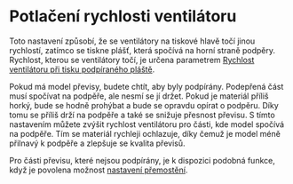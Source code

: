 Potlačení rychlosti ventilátoru
====
Toto nastavení způsobí, že se ventilátory na tiskové hlavě točí jinou rychlostí, zatímco se tiskne plášť, která spočívá na horní straně podpěry. Rychlost, kterou se ventilátory točí, je určena parametrem [Rychlost ventilátoru při tisku podpíraného pláště](support_supported_skin_fan_speed.md).

Pokud má model převisy, budete chtít, aby byly podpírány. Podepřená část musí spočívat na podpěře, ale nesmí se jí držet. Pokud je materiál příliš horký, bude se hodně prohýbat a bude se opravdu opírat o podpěru. Díky tomu se příliš drží na podpěře a také se snižuje přesnost převisu. S tímto nastavením můžete zvýšit rychlost ventilátoru pro části, kde model spočívá na podpěře. Tím se materiál rychleji ochlazuje, díky čemuž je model méně přilnavý k podpěře a zlepšuje se kvalita převisů.

Pro části převisu, které nejsou podpírány, je k dispozici podobná funkce, když je povolena možnost [nastavení přemostění](../experimental/bridge_settings_enabled.md).